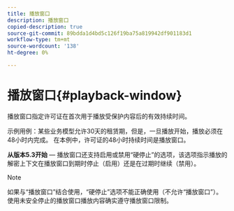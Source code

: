 ```yaml
---
title: 播放窗口
description: 播放窗口
copied-description: true
source-git-commit: 89bdda1d4bd5c126f19ba75a819942df901183d1
workflow-type: tm+mt
source-wordcount: '138'
ht-degree: 0%

---
```



# 播放窗口{#playback-window}

播放窗口指定许可证在首次用于播放受保护内容后的有效持续时间。

示例用例：某些业务模型允许30天的租赁期，但是，一旦播放开始，播放必须在48小时内完成。 在本例中，许可证的48小时持续时间是播放窗口。

**从版本5.3开始**  — 播放窗口还支持启用或禁用“硬停止”的选项，该选项指示播放的解密上下文在播放窗口到期时停止（启用）还是在过期时继续（禁用）。

>[!NOTE]
>
>如果与“播放窗口”结合使用，“硬停止”选项不能正确使用（不允许“播放窗口”）。 使用未安全停止的播放窗口播放内容确实遵守播放窗口限制。

